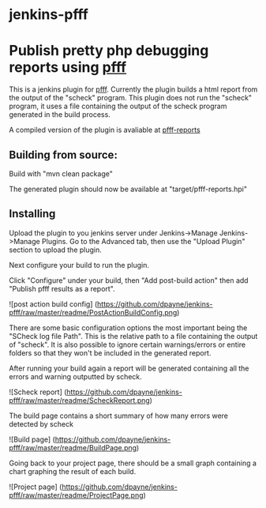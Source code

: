 jenkins-pfff
============

# Publish pretty php debugging reports using [pfff](https://github.com/facebook/pfff)


This is a jenkins plugin for [pfff](https://github.com/facebook/pfff). Currently the plugin builds a html report
from the output of the "scheck" program. This plugin does not run the "scheck" program, it uses a file containing the
output of the scheck program generated in the build process.

A compiled version of the plugin is avaliable at [pfff-reports](https://github.com/dpayne/jenkins-pfff/raw/master/pfff-reports.hpi)

## Building from source:
Build with "mvn clean package"

The generated plugin should now be available at "target/pfff-reports.hpi"

## Installing
Upload the plugin to you jenkins server under Jenkins->Manage Jenkins->Manage Plugins. Go to the Advanced tab, then
use the "Upload Plugin" section to upload the plugin.

Next configure your build to run the plugin.

Click "Configure" under your build, then "Add post-build action" then add "Publish pfff results as a report".

![post action build config]
(https://github.com/dpayne/jenkins-pfff/raw/master/readme/PostActionBuildConfig.png)

There are some basic configuration options the most important being the "SCheck log file Path". This is the relative
path to a file containing the output of "scheck". It is also possible to ignore certain warnings/errors or entire
folders so that they won't be included in the generated report.





After running your build again a report will be generated containing all the errors and warning outputted by scheck.

![Scheck report]
(https://github.com/dpayne/jenkins-pfff/raw/master/readme/ScheckReport.png)



The build page contains a short summary of how many errors were detected by scheck

![Build page]
(https://github.com/dpayne/jenkins-pfff/raw/master/readme/BuildPage.png)




Going back to your project page, there should be a small graph containing a chart graphing the result of each build.

![Project page]
(https://github.com/dpayne/jenkins-pfff/raw/master/readme/ProjectPage.png)
